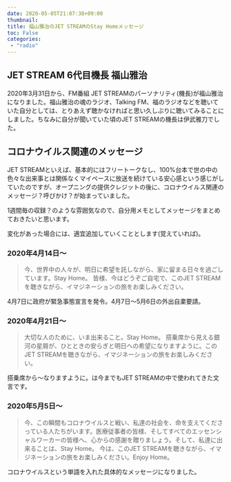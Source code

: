```yaml
---
date: 2020-05-05T21:07:38+09:00
thumbnail:
title: 福山雅治のJET STREAMのStay Homeメッセージ
toc: False
categories:
 - "radio"
---
```

## JET STREAM 6代目機長 福山雅治
2020年3月31日から、FM番組 JET STREAMのパーソナリティ(機長)が福山雅治になりました。福山雅治の魂のラジオ、Talking FM、福のラジオなどを聴いていた自分としては、とりあえず聴かなければと思い久しぶりに聴いてみることにしました。ちなみに自分が聞いていた頃のJET STREAMの機長は伊武雅刀でした。

## コロナウイルス関連のメッセージ
JET STREAMといえば、基本的にはフリートークなし、100%台本で世の中の色々な出来事とは関係なくマイペースに放送を続けている安心感という感じがしていたのですが、オープニングの提供クレジットの後に、コロナウイルス関連のメッセージ？呼びかけ？が始まっていました。

1週間毎の収録？のような雰囲気なので、自分用メモとしてメッセージをまとめておきたいと思います。

変化があった場合には、適宜追加していくこととします(覚えていれば)。

### 2020年4月14日〜
>今、世界中の人々が、明日に希望を託しながら、家に留まる日々を過ごしています。Stay Home。
>皆様、今はどうぞご自宅で、このJET STREAMを聴きながら、イマジネーションの旅をお楽しみください。

4月7日に政府が緊急事態宣言を発令。4月7日〜5月6日の外出自粛要請。

### 2020年4月21日〜
>大切な人のために、いま出来ること。Stay Home。
>搭乗席から見える銀河の星屑が、ひとときの安らぎと明日への希望になりますように。このJET STREAMを聴きながら、イマジネーションの旅をお楽しみください。

搭乗席から〜なりますように。は今までもJET STREAMの中で使われてきた文言です。

### 2020年5月5日〜
>今、この瞬間もコロナウイルスと戦い、私達の社会を、命を支えてくださっている人たちがいます。医療従事者の皆様、そしてすべてのエッセンシャルワーカーの皆様へ、心からの感謝を贈りましょう。そして、私達に出来ることは、Stay Home。
>今は、このJET STREAMを聴きながら、イマジネーションの旅をお楽しみください。Enjoy Home。

コロナウイルスという単語を入れた具体的なメッセージになりました。
